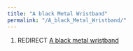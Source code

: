 ```yaml
---
title: "A black Metal Wristband"
permalink: "/A_black_Metal_Wristband/"
---
```


1.  REDIRECT [A black metal
    wristband](A_black_metal_wristband "wikilink")